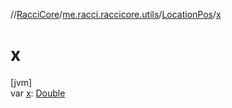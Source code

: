 //[RacciCore](../../../index.md)/[me.racci.raccicore.utils](../index.md)/[LocationPos](index.md)/[x](x.md)

# x

[jvm]\
var [x](x.md): [Double](https://kotlinlang.org/api/latest/jvm/stdlib/kotlin/-double/index.html)
